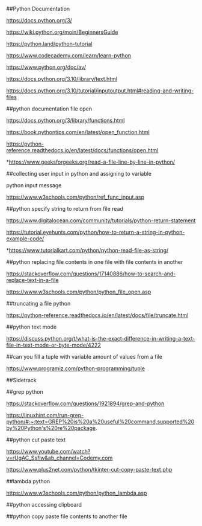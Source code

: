 ##Python Documentation

https://docs.python.org/3/

https://wiki.python.org/moin/BeginnersGuide

https://python.land/python-tutorial

https://www.codecademy.com/learn/learn-python

https://www.python.org/doc/av/

https://docs.python.org/3.10/library/text.html

https://docs.python.org/3.10/tutorial/inputoutput.html#reading-and-writing-files


##python documentation file open

https://docs.python.org/3/library/functions.html

https://book.pythontips.com/en/latest/open_function.html

https://python-reference.readthedocs.io/en/latest/docs/functions/open.html

*https://www.geeksforgeeks.org/read-a-file-line-by-line-in-python/


##collecting user input in python and assigning to variable

python input message

https://www.w3schools.com/python/ref_func_input.asp


##python specify string to return from file read

https://www.digitalocean.com/community/tutorials/python-return-statement

https://tutorial.eyehunts.com/python/how-to-return-a-string-in-python-example-code/

*https://www.tutorialkart.com/python/python-read-file-as-string/



##python replacing file contents in one file with file contents in another

https://stackoverflow.com/questions/17140886/how-to-search-and-replace-text-in-a-file

https://www.w3schools.com/python/python_file_open.asp


##truncating a file python

https://python-reference.readthedocs.io/en/latest/docs/file/truncate.html


##python text mode

https://discuss.python.org/t/what-is-the-exact-difference-in-writing-a-text-file-in-text-mode-or-byte-mode/4222


##can you fill a tuple with variable amount of values from a file

https://www.programiz.com/python-programming/tuple



##Sidetrack

##grep python

https://stackoverflow.com/questions/1921894/grep-and-python

https://linuxhint.com/run-grep-python/#:~:text=GREP%20is%20a%20useful%20command,supported%20by%20Python's%20re%20package.


##python cut paste text

https://www.youtube.com/watch?v=rUgAC_Ssflw&ab_channel=Codemy.com

https://www.plus2net.com/python/tkinter-cut-copy-paste-text.php

##lambda python

https://www.w3schools.com/python/python_lambda.asp


##python accessing clipboard

##python copy paste file contents to another file

